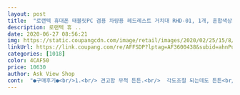 ```yaml
---
layout: post 
title:  "로랜텍 휴대폰 태블릿PC 겸용 차량용 헤드레스트 거치대 RHD-01, 1개, 혼합색상" 
description: 로랜텍 휴 ..
date: 2020-06-27 08:56:21 
img: https://static.coupangcdn.com/image/retail/images/2020/02/25/15/8/1a1130bc-cb8d-4e87-b9a2-715d7e96c352.jpg 
linkUrl: https://link.coupang.com/re/AFFSDP?lptag=AF3600438&subid=ahnPublicAsk&pageKey=1292153949&itemId=2303404467&vendorItemId=70300300461&traceid=V0-113-79256d9086996421 
categories: [1018] 
color: 4CAF50 
price: 10630 
author: Ask View Shop 
cont:  "●구매후기●<br/>1.<br/> 견고함 무척 튼튼.<br/>  각도조절 되는데도 튼튼<br/>2.<br/> 휴대폰 충전기 꽂은 상태로도 연결가능<br/>3.<br/> 차량이나 휴대폰 기종 상관없이 활용도 백점<br/><br/>AS신청하니까 확인 바로 하자마자 새상품으로 교환해주시네요<br/>감동적인 부분<br/>거치대 설치하고 핸드폰 큰 것(아이폰 XR, 아이폰 7+), 작은 것(아이폰 7) 다 잘 끼워지고요 사진으로 봤을 땐 헐겁거나 핸드폰 거치시 처지거나 할까봐 좀 걱정됐는데 처짐 흔들림 없고 고정 단단하게 잘 돼요 너무 맘에 듭니다... <br/>.<br/>.<br/>^^<br/>꼭.<br/>사.<br/>세.<br/>요.<br/> 강추강추강추<br/>많이 파세용<br/>방금 갤탭 끼워봤는데 역시 처짐없이 잘 고정되어있네용... <br/>.<br/><br/>번창하세요<br/>부자되시고 번창하세요 사장님<br/>불량으로 기분이 나빴는데 빠른조치와 CS덕분에 믿음이 갑니댜<br/>상품평 귀찮아서 안쓰는데 느무 좋아서 씁니다진짜<br/>새로산 차 유리가 깨질뻔하고 아이도 다칠뻔 했습니다.<br/><br/>스르륵 잠들거ㅣ하고싶다.<br/>.<br/> 무조건 구매각입니다<br/>아기가 보통은 차에서 자는데 가끔 깨어있을때 너무 칭얼대는 경우가 있어서 샀습니다.<br/><br/>아기와 여행을 계획하는데 손하나 까딱하지않고 카시트에서<br/>애기아빠신가.<br/>.<br/> 디테일이 음청나네요<br/>우선 설치?(라고 할 것도 없지만) 무척 쉬움<br/>움직이는 부분을 눌려서 거치하려고 하면 고정되어 있는 부분이 스프링과 함께 날아갑니다.<br/><br/>의자에 끼우는 틀이랑 핸드폰거치대랑 똑하고 끼워서 연결<br/>의자에 끼울땐 좌우를 살짝 밀면 스프링이라 짧아져서<br/>일주일 이상 사용하고 후기 남깁니다.<br/><br/>저희 남편이 제가 쿠팡에서 산 것 중 제일 잘 샀대요 ㅋㅋ<br/>정말 최고네용 하나 더 사서 남편차에도 달아놔야겠어유... <br/>.<br/>^^<br/>제품은 휴대폰이랑 태블릿 10.<br/>5인치 커버 씌운게 다 들어갈 정도로 좋은데<br/>지인들에게도 추천할 정도로 AS도 좋네요<br/>차량 헤드레스트에 설치할때 고정되어 있던 핀이 스프링과 함께 날아가서<br/>추가합니다!<br/>큰 패드는 아직 안 끼워봐서 모르겠네요 잘 되겠죠^^<br/>한 쪽 고정한후 손 놓으면 자동 길이조절<br/>헤드레스트 거치대 움직이는 부분 말고 고정된 부분의 접착이 잘못되었는지<br/>" 
---
```

